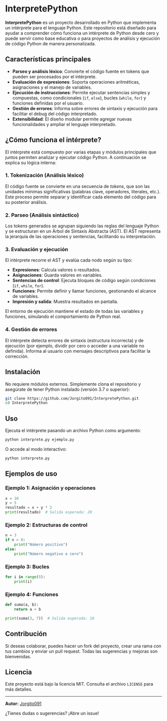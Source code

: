 # InterpretePython

**InterpretePython** es un proyecto desarrollado en Python que implementa un intérprete para el lenguaje Python. Este repositorio está diseñado para ayudar a comprender cómo funciona un intérprete de Python desde cero y puede servir como base educativa o para proyectos de análisis y ejecución de código Python de manera personalizada.

## Características principales

- **Parseo y análisis léxico**: Convierte el código fuente en tokens que pueden ser procesados por el intérprete.
- **Evaluación de expresiones**: Soporta operaciones aritméticas, asignaciones y el manejo de variables.
- **Ejecución de instrucciones**: Permite ejecutar sentencias simples y compuestas, como condicionales (`if`, `else`), bucles (`while`, `for`) y funciones definidas por el usuario.
- **Gestión de errores**: Informa sobre errores de sintaxis y ejecución para facilitar el debug del código interpretado.
- **Extensibilidad**: El diseño modular permite agregar nuevas funcionalidades y ampliar el lenguaje interpretado.

## ¿Cómo funciona el intérprete?

El intérprete está compuesto por varias etapas y módulos principales que juntos permiten analizar y ejecutar código Python. A continuación se explica su lógica interna:

### 1. **Tokenización (Análisis léxico)**
El código fuente se convierte en una secuencia de *tokens*, que son las unidades mínimas significativas (palabras clave, operadores, literales, etc.). Este proceso permite separar y identificar cada elemento del código para su posterior análisis.

### 2. **Parseo (Análisis sintáctico)**
Los tokens generados se agrupan siguiendo las reglas del lenguaje Python y se estructuran en un Árbol de Sintaxis Abstracta (AST). El AST representa la jerarquía de las operaciones y sentencias, facilitando su interpretación.

### 3. **Evaluación y ejecución**
El intérprete recorre el AST y evalúa cada nodo según su tipo:
- **Expresiones**: Calcula valores o resultados.
- **Asignaciones**: Guarda valores en variables.
- **Sentencias de control**: Ejecuta bloques de código según condiciones (`if`, `while`, `for`).
- **Funciones**: Permite definir y llamar funciones, gestionando el alcance de variables.
- **Impresión y salida**: Muestra resultados en pantalla.

El entorno de ejecución mantiene el estado de todas las variables y funciones, simulando el comportamiento de Python real.

### 4. **Gestión de errores**
El intérprete detecta errores de sintaxis (estructura incorrecta) y de ejecución (por ejemplo, dividir por cero o acceder a una variable no definida). Informa al usuario con mensajes descriptivos para facilitar la corrección.

## Instalación

No requiere módulos externos. Simplemente clona el repositorio y asegúrate de tener Python instalado (versión 3.7 o superior):

```bash
git clone https://github.com/Jorgito091/InterpretePython.git
cd InterpretePython
```

## Uso

Ejecuta el intérprete pasando un archivo Python como argumento:

```bash
python interprete.py ejemplo.py
```

O accede al modo interactivo:

```bash
python interprete.py
```

## Ejemplos de uso

### Ejemplo 1: Asignación y operaciones

```python
x = 10
y = 5
resultado = x + y * 2
print(resultado)  # Salida esperada: 20
```

### Ejemplo 2: Estructuras de control

```python
n = 3
if n > 0:
    print("Número positivo")
else:
    print("Número negativo o cero")
```

### Ejemplo 3: Bucles

```python
for i in range(5):
    print(i)
```

### Ejemplo 4: Funciones

```python
def suma(a, b):
    return a + b

print(suma(3, 7))  # Salida esperada: 10
```

## Contribución

Si deseas colaborar, puedes hacer un fork del proyecto, crear una rama con tus cambios y enviar un pull request. Todas las sugerencias y mejoras son bienvenidas.

## Licencia

Este proyecto está bajo la licencia MIT. Consulta el archivo `LICENSE` para más detalles.

---

**Autor:** [Jorgito091](https://github.com/Jorgito091)

¿Tienes dudas o sugerencias? ¡Abre un issue!
